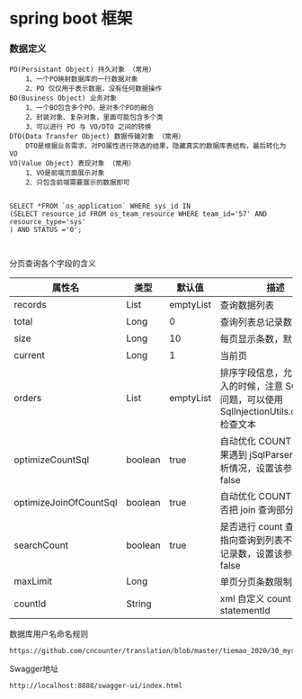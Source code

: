 # spring boot 框架

### 数据定义
```
PO(Persistant Object) 持久对象 （常用）
    1、一个PO映射数据库的一行数据对象
    2、PO 仅仅用于表示数据，没有任何数据操作
BO(Business Object) 业务对象
    1、一个BO包含多个PO，是对多个PO的融合
    2、封装对象、复杂对象，里面可能包含多个类
    3、可以进行 PO 与 VO/DTO 之间的转换
DTO(Data Transfer Object) 数据传输对象 （常用）
    DTO是根据业务需求，对PO属性进行筛选的结果，隐藏真实的数据库表结构，最后转化为VO
VO(Value Object) 表现对象 （常用）
    1、VO是前端页面展示对象
    2、只包含前端需要展示的数据即可
```

```

SELECT *FROM `os_application` WHERE sys_id IN 
(SELECT resource_id FROM os_team_resource WHERE team_id='57' AND resource_type='sys'
) AND STATUS ='0';



```



分页查询各个字段的含义

| 属性名                 | 类型    | 默认值    | 描述                                                         |
| ---------------------- | ------- | --------- | ------------------------------------------------------------ |
| records                | List    | emptyList | 查询数据列表                                                 |
| total                  | Long    | 0         | 查询列表总记录数                                             |
| size                   | Long    | 10        | 每页显示条数，默认 10                                        |
| current                | Long    | 1         | 当前页                                                       |
| orders                 | List    | emptyList | 排序字段信息，允许前端传入的时候，注意 SQL 注入问题，可以使用 SqlInjectionUtils.check(...) 检查文本 |
| optimizeCountSql       | boolean | true      | 自动优化 COUNT SQL 如果遇到 jSqlParser 无法解析情况，设置该参数为 false |
| optimizeJoinOfCountSql | boolean | true      | 自动优化 COUNT SQL 是否把 join 查询部分移除                  |
| searchCount            | boolean | true      | 是否进行 count 查询，如果指向查询到列表不要查询总记录数，设置该参数为 false |
| maxLimit               | Long    |           | 单页分页条数限制                                             |
| countId                | String  |           | xml 自定义 count 查询的 statementId                          |

数据库用户名命名规则

```
https://github.com/cncounter/translation/blob/master/tiemao_2020/30_mysql_account_username/README.md
```


Swagger地址

```
http://localhost:8888/swagger-ui/index.html
```

